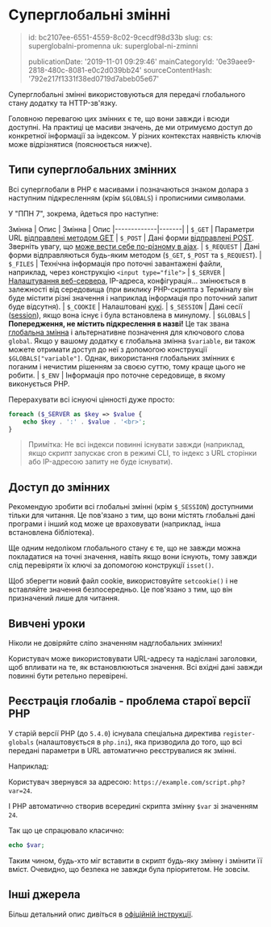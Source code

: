 Суперглобальні змінні
=====================

> id: bc2107ee-6551-4559-8c02-9cecdf98d33b
> slug:
> 	cs: superglobalni-promenna
> 	uk: superglobal-ni-zminni
> 
> publicationDate: '2019-11-01 09:29:46'
> mainCategoryId: '0e39aee9-2818-480c-8081-e0c2d039bb24'
> sourceContentHash: '792e217f1331f38ed0719d7abeb05e67'

Суперглобальні змінні використовуються для передачі глобального стану додатку та HTTP-зв'язку.

Головною перевагою цих змінних є те, що вони завжди і всюди доступні. На практиці це масиви значень, де ми отримуємо доступ до конкретної інформації за індексом. У різних контекстах наявність ключів може відрізнятися (пояснюється нижче).

Типи суперглобальних змінних
--------------------------------

Всі суперглобали в PHP є масивами і позначаються знаком долара з наступним підкресленням (крім `$GLOBALS`) і прописними символами.

У "ППН 7", зокрема, йдеться про наступне:

Змінна | Опис | Змінна | Опис
|-------------|-------|
| `$_GET` | Параметри URL <a href="/methods-odesilani-dat">відправлені методом GET</a>
| `$_POST` | Дані форми <a href="/methods-odesilani-dat">відправлені POST</a>. Зверніть увагу, що <a href="/ajax-post">може вести себе по-різному в ajax</a>.
| `$_REQUEST` | Дані форми відправляються будь-яким методом (`$_GET`, `$_POST` та `$_REQUEST`).
| `$_FILES` | Технічна інформація про поточні завантажені файли, наприклад, через конструкцію `<input type="file">`
| `$_SERVER` | <a href="/info">Налаштування веб-сервера</a>, IP-адреса, конфігурація... змінюється в залежності від середовища (при виклику PHP-скрипта з Терміналу він буде містити різні значення і наприклад інформація про поточний запит буде відсутня).
| `$_COOKIE` | Налаштовані <a href="/cookies">кукі</a>.
| `$_SESSION` | Дані сесії (<a href="/sessions">session</a>), якщо вона існує і була встановлена в минулому.
| `$GLOBALS` | **Попередження, не містить підкреслення в назві!** Це так звана <a href="global-variable">глобальна змінна</a> і альтернативне позначення для ключового слова `global`. Якщо у вашому додатку є глобальна змінна `$variable`, ви також можете отримати доступ до неї з допомогою конструкції `$GLOBALS["variable"]`. Однак, використання глобальних змінних є поганим і нечистим рішенням за своєю суттю, тому краще цього не робити.
| `$_ENV` | Інформація про поточне середовище, в якому виконується PHP.

Перерахувати всі існуючі цінності дуже просто:

```php
foreach ($_SERVER as $key => $value {
	echo $key . ':' . $value . '<br>';
}
```

> Примітка: Не всі індекси повинні існувати завжди (наприклад, якщо скрипт запускає cron в режимі CLI, то індекс з URL сторінки або IP-адресою запиту не буде існувати).

Доступ до змінних
-------------------

Рекомендую зробити всі глобальні змінні (крім `$_SESSION`) доступними тільки для читання. Це пов'язано з тим, що вони містять глобальні дані програми і інший код може це враховувати (наприклад, інша встановлена бібліотека).

Ще одним недоліком глобального стану є те, що не завжди можна покладатися на точні значення, навіть якщо вони існують, тому завжди слід перевіряти їх ключі за допомогою конструкції `isset()`.

Щоб зберегти новий файл cookie, використовуйте `setcookie()` і не вставляйте значення безпосередньо. Це пов'язано з тим, що він призначений лише для читання.

Вивчені уроки
-------

Ніколи не довіряйте сліпо значенням надглобальних змінних!

Користувач може використовувати URL-адресу та надіслані заголовки, щоб впливати на те, як встановлюються значення. Всі вхідні дані завжди повинні бути ретельно перевірені.

Реєстрація глобалів - проблема старої версії PHP
------------------------------------------

У старій версії PHP (до `5.4.0`) існувала спеціальна директива `register-globals` (налаштовується в `php.ini`), яка призводила до того, що всі передані параметри в URL автоматично реєструвалися як змінні.

Наприклад:

Користувач звернувся за адресою: `https://example.com/script.php?var=24`.

І PHP автоматично створив всередині скрипта змінну `$var` зі значенням `24`.

Так що це спрацювало класично:

```php
echo $var;
```

Таким чином, будь-хто міг вставити в скрипт будь-яку змінну і змінити її вміст. Очевидно, що безпека не завжди була пріоритетом. Не зовсім.

Інші джерела
------------

Більш детальний опис дивіться в <a href="https://www.php.net/manual/en/language.variables.superglobals.php">офіційній інструкції</a>.
